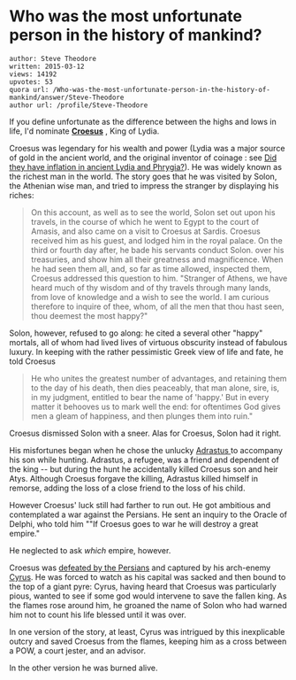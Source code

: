 # Who was the most unfortunate person in the history of mankind?

	author: Steve Theodore
	written: 2015-03-12
	views: 14192
	upvotes: 53
	quora url: /Who-was-the-most-unfortunate-person-in-the-history-of-mankind/answer/Steve-Theodore
	author url: /profile/Steve-Theodore


If you define unfortunate as the difference between the highs and lows in life, I'd nominate __[Croesus](http://en.wikipedia.org/wiki/Croesus)__ , King of Lydia. 

Croesus was legendary for his wealth and power (Lydia was a major source of gold in the ancient world, and the original inventor of coinage : see [Did they have inflation in ancient Lydia and Phrygia?](https://www.quora.com/Did-they-have-inflation-in-ancient-Lydia-and-Phrygia)). He was widely known as the richest man in the world. The story goes that he was visited by Solon, the Athenian wise man, and tried to impress the stranger by displaying his riches:



> On this account, as well as to see the world, Solon set out upon his travels, in the course of which he went to Egypt to the court of Amasis, and also came on a visit to Croesus at Sardis. Croesus received him as his guest, and lodged him in the royal palace. On the third or fourth day after, he bade his servants conduct Solon. over his treasuries, and show him all their greatness and magnificence. When he had seen them all, and, so far as time allowed, inspected them, Croesus addressed this question to him. "Stranger of Athens, we have heard much of thy wisdom and of thy travels through many lands, from love of knowledge and a wish to see the world. I am curious therefore to inquire of thee, whom, of all the men that thou hast seen, thou deemest the most happy?" 


Solon, however, refused to go along: he cited a several other "happy" mortals, all of whom had lived lives of virtuous obscurity instead of fabulous luxury. In keeping with the rather pessimistic Greek view of life and fate, he told Croesus 



> He who unites the greatest number of advantages, and retaining them to the day of his death, then dies peaceably, that man alone, sire, is, in my judgment, entitled to bear the name of 'happy.' But in every matter it behooves us to mark well the end: for oftentimes God gives men a gleam of happiness, and then plunges them into ruin."


Croesus dismissed Solon with a sneer. Alas for Croesus, Solon had it right. 

His misfortunes began when he chose the unlucky [Adrastus ](http://en.wikipedia.org/wiki/Adrastus_%28son_of_Gordias%29)to accompany his son while hunting. Adrastus, a refugee, was a friend and dependent of the king -- but during the hunt he accidentally killed Croesus son and heir Atys. Although Croesus forgave the killing, Adrastus killed himself in remorse, adding the loss of a close friend to the loss of his child.

However Croesus' luck still had farther to run out. He got ambitious and contemplated a war against the Persians. He sent an inquiry to the Oracle of Delphi, who told him ""If Croesus goes to war he will destroy a great empire." 

 He neglected to ask _which_  empire, however.

Croesus was [defeated by the Persians](http://en.wikipedia.org/wiki/Battle_of_Thymbra) and captured by his arch-enemy [Cyrus](http://en.wikipedia.org/wiki/Cyrus_the_Great.html). He was forced to watch as his capital was sacked and then bound to the top of a giant pyre: Cyrus, having heard that Croesus was particularly pious, wanted to see if some god would intervene to save the fallen king. As the flames rose around him, he groaned the name of Solon who had warned him not to count his life blessed until it was over. 

In one version of the story, at least, Cyrus was intrigued by this inexplicable outcry and saved Croesus from the flames, keeping him as a cross between a POW, a court jester, and an advisor. 

In the other version he was burned alive.

